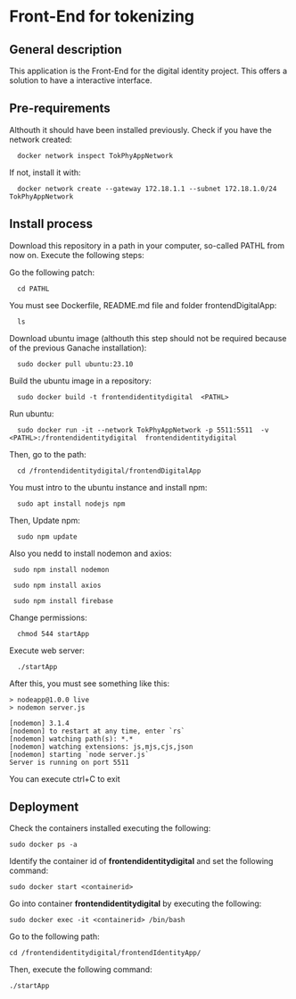 # Front-End for tokenizing
## General description
  This application is the Front-End for the digital identity project. This offers a solution to have a interactive interface.

## Pre-requirements
  Althouth it should have been installed previously. Check if you have the network created:

    
      docker network inspect TokPhyAppNetwork

  If not, install it with:

    
      docker network create --gateway 172.18.1.1 --subnet 172.18.1.0/24 TokPhyAppNetwork

 
## Install process
  Download this repository in a path in your computer, so-called PATHL from now on.  Execute the following steps: 

  Go the following patch:
      
      cd PATHL  
  You must see Dockerfile, README.md file and folder frontendDigitalApp:
      
      ls 
  Download ubuntu image (althouth this step should not be required because of the previous Ganache installation):
      
      sudo docker pull ubuntu:23.10
    
  Build the ubuntu image in a repository:
      
      sudo docker build -t frontendidentitydigital  <PATHL>

  Run ubuntu: 
      
      sudo docker run -it --network TokPhyAppNetwork -p 5511:5511  -v  <PATHL>:/frontendidentitydigital  frontendidentitydigital
      

  Then, go to the path:
      
      cd /frontendidentitydigital/frontendDigitalApp

  You must intro to the ubuntu instance and install npm:
      
      sudo apt install nodejs npm
  
  Then, Update npm:
      
      sudo npm update
  
  
  Also you nedd to install nodemon and axios:
      
     sudo npm install nodemon

     sudo npm install axios

     sudo npm install firebase

  Change permissions:
      
      chmod 544 startApp

  Execute web server:
      
      ./startApp
  
  After this, you must see something like this:
    
    > nodeapp@1.0.0 live
    > nodemon server.js

    [nodemon] 3.1.4
    [nodemon] to restart at any time, enter `rs`
    [nodemon] watching path(s): *.*
    [nodemon] watching extensions: js,mjs,cjs,json
    [nodemon] starting `node server.js`
    Server is running on port 5511
    

  You can execute ctrl+C to exit

## Deployment
  
  Check the containers installed executing the following:
    
    sudo docker ps -a

  Identify the container id of **frontendidentitydigital** and set the following command:
    
    sudo docker start <containerid>

  Go into container **frontendidentitydigital** by executing the following:
    
    sudo docker exec -it <containerid> /bin/bash

  Go to the following path:
    
    cd /frontendidentitydigital/frontendIdentityApp/

  Then, execute the following command:
    
    ./startApp
